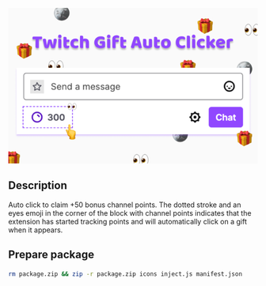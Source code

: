 <div align="center">

![Logo](logo.png)

</div>

## Description

Auto click to claim +50 bonus channel points. The dotted stroke and an eyes emoji in the corner of the block with channel points indicates that the extension has started tracking points and will automatically click on a gift when it appears.

## Prepare package

```sh
rm package.zip && zip -r package.zip icons inject.js manifest.json
```
